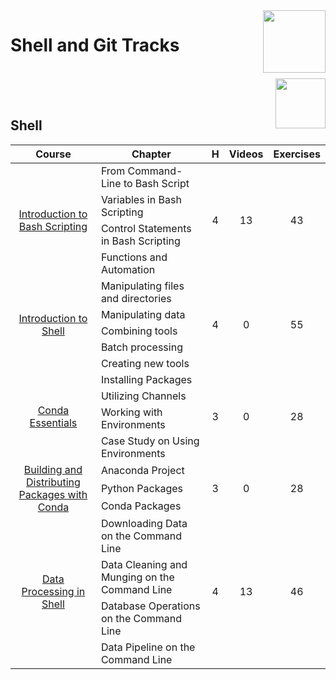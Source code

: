 <img align="right" width="100" src="https://github.com/cs-MohamedAyman/eLearning-Platforms/blob/master/DataCamp-Tracks/org-logos/datacamp.jpg">

# Shell and Git Tracks

<br>
<img align="right" width="80" src="https://github.com/cs-MohamedAyman/eLearning-Platforms/blob/master/DataCamp-Tracks/org-logos/shell.jpg">
<br><br>

## Shell

<table>
    <thead>
        <tr>
            <th width="40%">Course</th>
            <th width="60%">Chapter</th>
            <th>H</th>
            <th>Videos</th>
            <th>Exercises</th>
        </tr>
    </thead>
    <tbody>
            <tr>
                <td rowspan=4 align=center>
<a href="https://learn.datacamp.com/courses/introduction-to-bash-scripting">Introduction to Bash Scripting</a><br>
                <td align="left">From Command-Line to Bash Script</td>
                <td rowspan=4 align="center">4</td>
                <td rowspan=4 align="center">13</td>
                <td rowspan=4 align="center">43</td>
                </td>
            </tr>
            <tr>
                <td align="left">Variables in Bash Scripting</td>
            </tr>
            <tr>
                <td align="left">Control Statements in Bash Scripting</td>
            </tr>
            <tr>
                <td align="left">Functions and Automation</td>
            </tr>
            <tr>
                <td rowspan=5 align=center>
<a href="https://learn.datacamp.com/courses/introduction-to-shell">Introduction to Shell</a><br>
                <td align="left">Manipulating files and directories</td>
                <td rowspan=5 align="center">4</td>
                <td rowspan=5 align="center">0</td>
                <td rowspan=5 align="center">55</td>
                </td>
            </tr>
            <tr>
                <td align="left">Manipulating data</td>
            </tr>
            <tr>
                <td align="left">Combining tools</td>
            </tr>
            <tr>
                <td align="left">Batch processing</td>
            </tr>
            <tr>
                <td align="left">Creating new tools</td>
            </tr>
            <tr>
                <td rowspan=4 align=center>
<a href="https://learn.datacamp.com/courses/conda-essentials">Conda Essentials</a><br>
                <td align="left">Installing Packages</td>
                <td rowspan=4 align="center">3</td>
                <td rowspan=4 align="center">0</td>
                <td rowspan=4 align="center">28</td>
                </td>
            </tr>
            <tr>
                <td align="left">Utilizing Channels</td>
            </tr>
            <tr>
                <td align="left">Working with Environments</td>
            </tr>
            <tr>
                <td align="left">Case Study on Using Environments</td>
            </tr>
            <tr>
                <td rowspan=3 align=center>
<a href="https://learn.datacamp.com/courses/building-and-distributing-packages-with-conda">Building and Distributing Packages with Conda</a><br>
                <td align="left">Anaconda Project</td>
                <td rowspan=3 align="center">3</td>
                <td rowspan=3 align="center">0</td>
                <td rowspan=3 align="center">28</td>
                </td>
            </tr>
            <tr>
                <td align="left">Python Packages</td>
            </tr>
            <tr>
                <td align="left">Conda Packages</td>
            </tr>
            <tr>
                <td rowspan=4 align=center>
<a href="https://learn.datacamp.com/courses/data-processing-in-shell">Data Processing in Shell</a><br>
                <td align="left">Downloading Data on the Command Line</td>
                <td rowspan=4 align="center">4</td>
                <td rowspan=4 align="center">13</td>
                <td rowspan=4 align="center">46</td>
                </td>
            </tr>
            <tr>
                <td align="left">Data Cleaning and Munging on the Command Line</td>
            </tr>
            <tr>
                <td align="left">Database Operations on the Command Line</td>
            </tr>
            <tr>
                <td align="left">Data Pipeline on the Command Line</td>
            </tr>
    </tbody>
</table>
